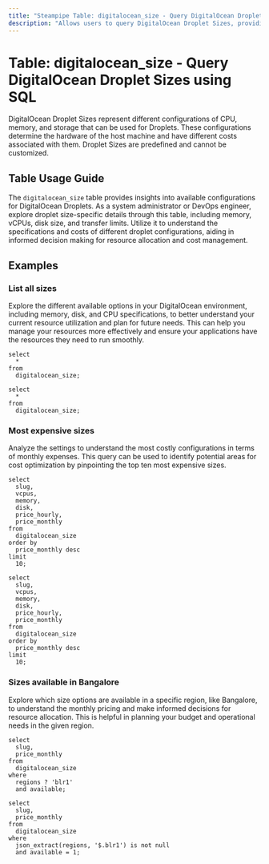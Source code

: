 ```yaml
---
title: "Steampipe Table: digitalocean_size - Query DigitalOcean Droplet Sizes using SQL"
description: "Allows users to query DigitalOcean Droplet Sizes, providing insights into available droplet configurations and their specifications."
---
```


# Table: digitalocean_size - Query DigitalOcean Droplet Sizes using SQL

DigitalOcean Droplet Sizes represent different configurations of CPU, memory, and storage that can be used for Droplets. These configurations determine the hardware of the host machine and have different costs associated with them. Droplet Sizes are predefined and cannot be customized.

## Table Usage Guide

The `digitalocean_size` table provides insights into available configurations for DigitalOcean Droplets. As a system administrator or DevOps engineer, explore droplet size-specific details through this table, including memory, vCPUs, disk size, and transfer limits. Utilize it to understand the specifications and costs of different droplet configurations, aiding in informed decision making for resource allocation and cost management.

## Examples

### List all sizes
Explore the different available options in your DigitalOcean environment, including memory, disk, and CPU specifications, to better understand your current resource utilization and plan for future needs. This can help you manage your resources more effectively and ensure your applications have the resources they need to run smoothly.

```sql+postgres
select
  *
from
  digitalocean_size;
```

```sql+sqlite
select
  *
from
  digitalocean_size;
```

### Most expensive sizes
Analyze the settings to understand the most costly configurations in terms of monthly expenses. This query can be used to identify potential areas for cost optimization by pinpointing the top ten most expensive sizes.

```sql+postgres
select
  slug,
  vcpus,
  memory,
  disk,
  price_hourly,
  price_monthly
from
  digitalocean_size
order by
  price_monthly desc
limit
  10;
```

```sql+sqlite
select
  slug,
  vcpus,
  memory,
  disk,
  price_hourly,
  price_monthly
from
  digitalocean_size
order by
  price_monthly desc
limit
  10;
```

### Sizes available in Bangalore
Explore which size options are available in a specific region, like Bangalore, to understand the monthly pricing and make informed decisions for resource allocation. This is helpful in planning your budget and operational needs in the given region.

```sql+postgres
select
  slug,
  price_monthly
from
  digitalocean_size
where
  regions ? 'blr1'
  and available;
```

```sql+sqlite
select
  slug,
  price_monthly
from
  digitalocean_size
where
  json_extract(regions, '$.blr1') is not null
  and available = 1;
```